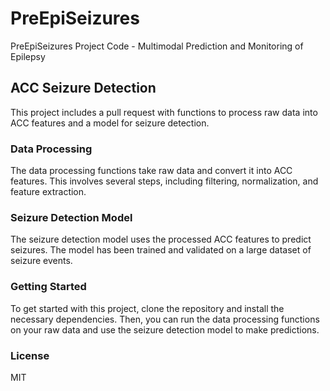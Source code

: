 # PreEpiSeizures

PreEpiSeizures Project Code - Multimodal Prediction and Monitoring of Epilepsy

## ACC Seizure Detection

This project includes a pull request with functions to process raw data into ACC features and a model for seizure detection. 

### Data Processing

The data processing functions take raw data and convert it into ACC features. This involves several steps, including filtering, normalization, and feature extraction.

### Seizure Detection Model

The seizure detection model uses the processed ACC features to predict seizures. The model has been trained and validated on a large dataset of seizure events.

### Getting Started

To get started with this project, clone the repository and install the necessary dependencies. Then, you can run the data processing functions on your raw data and use the seizure detection model to make predictions.

### License

MIT


